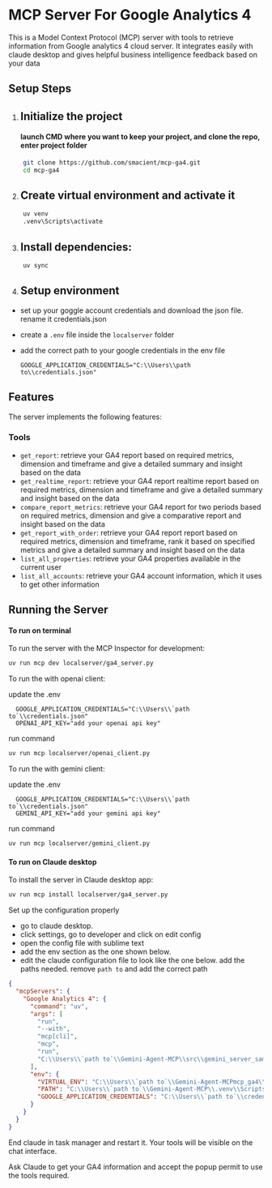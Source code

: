 # MCP Server For Google Analytics 4

This is a Model Context Protocol (MCP) server with tools to retrieve information from Google analytics 4 cloud server. It integrates easily with claude desktop and gives helpful business intelligence feedback based on your data

## Setup Steps

1.  ## Initialize the project 
    #### launch CMD where you want to keep your project, and clone the repo, enter project folder
```bash
    git clone https://github.com/smacient/mcp-ga4.git
    cd mcp-ga4
```

2.  ## Create virtual environment and activate it
```bash
    uv venv
    .venv\Scripts\activate
  ```

3.  ## Install dependencies:
```bash
    uv sync
```

4.  ## Setup environment
- set up your goggle account credentials and download the json file. rename it credentials.json
- create a `.env` file inside the `localserver` folder
- add the correct path to your google credentials in the env file

    `GOOGLE_APPLICATION_CREDENTIALS="C:\\Users\\path to\\credentials.json"`


## Features

The server implements the following features:

### Tools
- `get_report`: retrieve your GA4 report based on required metrics, dimension and timeframe and give a detailed summary and insight based on the data
- `get_realtime_report`: retrieve your GA4 report realtime report based on required metrics, dimension and timeframe and give a detailed summary and insight based on the data
- `compare_report_metrics`: retrieve your GA4 report for two periods based on required metrics, dimension and give a comparative report and insight based on the data
- `get_report_with_order`: retrieve your GA4 report report based on required metrics, dimension and timeframe, rank it based on specified metrics and give a detailed summary and insight based on the data
- `list_all_properties`: retrieve your GA4 properties available in the current user
- `list_all_accounts`: retrieve your GA4 account information, which it uses to get other information

## Running the Server

#### To run on terminal

To run the server with the MCP Inspector for development:
```bash
uv run mcp dev localserver/ga4_server.py
```

To run the with openai client: 

update the .env
  ```ENV
    GOOGLE_APPLICATION_CREDENTIALS="C:\\Users\\`path to`\\credentials.json"
    OPENAI_API_KEY="add your openai api key"
  ```
run command
```bash
uv run mcp localserver/openai_client.py
```

To run the with gemini client: 

update the .env
  ```ENV
    GOOGLE_APPLICATION_CREDENTIALS="C:\\Users\\`path to`\\credentials.json"
    GEMINI_API_KEY="add your gemini api key"
  ```
run command
```bash
uv run mcp localserver/gemini_client.py
```

#### To run on Claude desktop

To install the server in Claude desktop app:
```bash
uv run mcp install localserver/ga4_server.py
```
Set up the configuration properly
- go to claude desktop.
- click settings, go to developer and click on edit config
- open the config file with sublime text
- add the env section as the one shown below.
- edit the claude configuration file to look like the one below. add the paths needed. remove `path to` and add the correct path

```JSON
{
  "mcpServers": {
    "Google Analytics 4": {
      "command": "uv",
      "args": [
        "run",
        "--with",
        "mcp[cli]",
        "mcp",
        "run",
        "C:\\Users\\`path to`\\Gemini-Agent-MCP\\src\\gemini_server_sample.py"
      ],
      "env": {
        "VIRTUAL_ENV": "C:\\Users\\`path to`\\Gemini-Agent-MCPmcp_ga4\\.venv",
        "PATH": "C:\\Users\\`path to`\\Gemini-Agent-MCP\\.venv\\Scripts;${PATH}",
        "GOOGLE_APPLICATION_CREDENTIALS": "C:\\Users\\`path to`\\credentials.json"
      }
    }
  }
}

```

 End claude in task manager and restart it. Your tools will be visible on the chat interface.

 Ask Claude to get your GA4 information and accept the popup permit to use the tools required.
